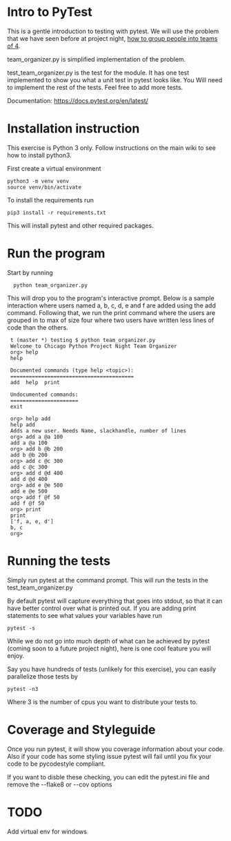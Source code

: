 # Intro to PyTest
This is a gentle introduction to testing with pytest.
We will use the problem that we have seen before
at project night, [how to group people into teams of 4](https://github.com/chicagopython/CodingWorkshops/blob/master/problems/py101/python_team_project).


team_organizer.py is simplified implementation of the
problem.

test_team_organizer.py is the test for the module.
It has one test implemented to show you what a unit
test in pytest looks like. You Will need to implement
the rest of the tests. Feel free to add more tests.

Documentation: https://docs.pytest.org/en/latest/

# Installation instruction
This exercise is Python 3 only. Follow instructions on the
main wiki to see how to install python3.


First create a virtual environment

    python3 -m venv venv
    source venv/bin/activate


To install the requirements run

    pip3 install -r requirements.txt

This will install pytest and other required packages.

# Run the program
Start by running

      python team_organizer.py

This will drop you to the program's interactive prompt.
Below is a sample interaction where users named a, b, c, 
d, e and f are added using the add command.
Following that, we run the print command where the users
are grouped in to max of size four where two users have
written less lines of code than the others.

     t (master *) testing $ python team_organizer.py 
     Welcome to Chicago Python Project Night Team Organizer
     org> help
     help
     
     Documented commands (type help <topic>):
     ========================================
     add  help  print
     
     Undocumented commands:
     ======================
     exit
     
     org> help add
     help add
     Adds a new user. Needs Name, slackhandle, number of lines
     org> add a @a 100
     add a @a 100
     org> add b @b 200
     add b @b 200
     org> add c @c 300
     add c @c 300
     org> add d @d 400
     add d @d 400
     org> add e @e 500
     add e @e 500
     org> add f @f 50
     add f @f 50
     org> print
     print
     ['f, a, e, d']
     b, c
     org> 
     


# Running the tests

Simply run pytest at the command prompt.
This will run the tests in the test_team_organizer.py

By default pytest will capture everything that goes into
stdout, so that it can have better control over what is
printed out. If you are adding print statements to see
what values your variables have run

    pytest -s

While we do not go into much depth of what can be achieved by
pytest (coming soon to a future project night), here is one cool 
feature you will enjoy.

Say you have hundreds of tests (unlikely for this
exercise), you can easily parallelize those tests by

    pytest -n3

Where 3 is the number of cpus you want to distribute
your tests to.


# Coverage and Styleguide
Once you run pytest, it will show you coverage information
about your code. Also if your code has some styling issue
pytest will fail until you fix your code to be pycodestyle
compliant.

If you want to disble these checking, you can edit
the pytest.ini file and remove the --flake8 or --cov options

# TODO 
Add virtual env for windows